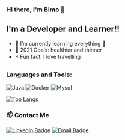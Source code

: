 ### Hi there, I'm Bimo 👋


## I'm a Developer and Learner!!

- 🌱 I’m currently learning everything 🤣
- 🥅 2021 Goals: healthier and thinner
- ⚡ Fun fact: I love travelling

### Languages and Tools:
![Java](https://img.shields.io/badge/-Java-black?style=flat&logo=Java)
![Docker](https://img.shields.io/badge/-docker-black?style=flat&logo=docker)
![Mysql](https://img.shields.io/badge/-MySql-black?style=flat&logo=mysql)

[![Top Langs](https://github-readme-stats.vercel.app/api/top-langs/?username=bimosyah&layout=compact)](https://github.com/anuraghazra/github-readme-stats)


### 📫 Contact Me
[![Linkedin Badge](https://img.shields.io/badge/-bimosyahputro-blue?style=flat&logo=Linkedin&logoColor=white&link=https://www.linkedin.com/in/bimosyah14/)](https://www.linkedin.com/in/bimosyah14/)
[![Email Badge](https://img.shields.io/badge/-bimosyah@icloud.com-black?style=flat&logo=apple&logoColor=white&link=mailto:bimosyah@icloud.com)](mailto:bimosyah@icloud.com)

